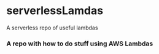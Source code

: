 # serverlessLamdas
A serverless repo of useful lambdas

### A repo with how to do stuff using AWS Lambdas
